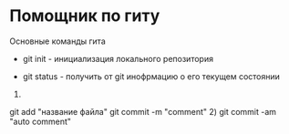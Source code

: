 # Помощник по гиту
Основные команды гита

- git init - инициализация локального репозитория

- git status - получить от git инофрмацию о его текущем состоянии

1)
git add "название файла"
git commit -m "comment"
2)
git commit -am "auto comment"